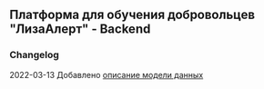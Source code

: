 ## Платформа для обучения добровольцев "ЛизаАлерт" - Backend


### Changelog
2022-03-13 Добавлено [описание модели данных](docs/Description_data_model.md)


